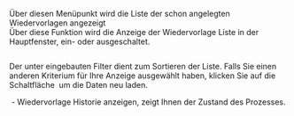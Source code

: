 <!DOCTYPE html>
<html>
<head>
<meta charset="utf-8">
<meta name="viewport" content="width=device-width, initial-scale=1.0">
<title>914_Wiedervorlage_Liste.md</title>
<link rel="stylesheet" href="https://stackedit.io/res-min/themes/base.css" />
<script type="text/javascript" src="https://cdn.mathjax.org/mathjax/latest/MathJax.js?config=TeX-AMS_HTML"></script>
</head>
<body><div class="container"><p>Über diesen Menüpunkt wird die Liste der schon angelegten Wiedervorlagen angezeigt  <br>
Über diese Funktion wird die Anzeige der Wiedervorlage Liste in der Hauptfenster, ein- oder ausgeschaltet. </p>

<p><img src="http://xpecto.github.io/docs/img/img_1439993705072.png" alt="" title=""></p>

<p>Der unter eingebauten Filter dient zum Sortieren der Liste. Falls Sie einen anderen Kriterium für Ihre Anzeige ausgewählt haben, klicken Sie auf die Schaltfläche <img src="http://xpecto.github.io/docs/img/img_1439994170249.png" alt="" title=""> um die Daten neu laden.</p>

<p><img src="http://xpecto.github.io/docs/img/img_1439994083070.png" alt="" title=""> - Wiedervorlage Historie anzeigen, zeigt Ihnen der Zustand des Prozesses.</p></div></body>
</html>